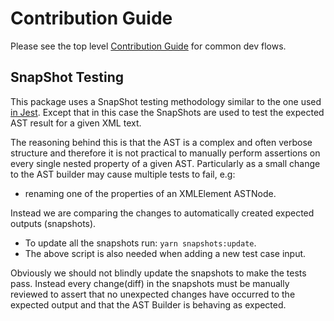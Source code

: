 # Contribution Guide

Please see the top level [Contribution Guide](../../CONTIBUTING.md) for common dev flows.

## SnapShot Testing

This package uses a SnapShot testing methodology similar to the one used [in Jest](https://jestjs.io/docs/en/snapshot-testing).
Except that in this case the SnapShots are used to test the expected AST result for a given XML text.

The reasoning behind this is that the AST is a complex and often verbose structure
and therefore it is not practical to manually perform assertions on every single nested property of a given AST.
Particularly as a small change to the AST builder may cause multiple tests to fail, e.g:

- renaming one of the properties of an XMLElement ASTNode.

Instead we are comparing the changes to automatically created expected outputs (snapshots).

- To update all the snapshots run: `yarn snapshots:update`.
- The above script is also needed when adding a new test case input.

Obviously we should not blindly update the snapshots to make the tests pass.
Instead every change(diff) in the snapshots must be manually reviewed to assert that no unexpected changes
have occurred to the expected output and that the AST Builder is behaving as expected.
